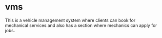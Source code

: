 # vms
This is a vehicle management system where clients can book for mechanical services and also has a section where mechanics can apply for jobs.
